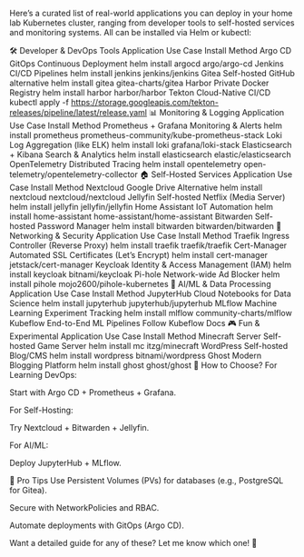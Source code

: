 Here’s a curated list of real-world applications you can deploy in your home lab Kubernetes cluster, ranging from developer tools to self-hosted services and monitoring systems. All can be installed via Helm or kubectl:

🛠️ Developer & DevOps Tools
Application	Use Case	Install Method
Argo CD	GitOps Continuous Deployment	helm install argocd argo/argo-cd
Jenkins	CI/CD Pipelines	helm install jenkins jenkins/jenkins
Gitea	Self-hosted GitHub alternative	helm install gitea gitea-charts/gitea
Harbor	Private Docker Registry	helm install harbor harbor/harbor
Tekton	Cloud-Native CI/CD	kubectl apply -f https://storage.googleapis.com/tekton-releases/pipeline/latest/release.yaml
📊 Monitoring & Logging
Application	Use Case	Install Method
Prometheus + Grafana	Monitoring & Alerts	helm install prometheus prometheus-community/kube-prometheus-stack
Loki	Log Aggregation (like ELK)	helm install loki grafana/loki-stack
Elasticsearch + Kibana	Search & Analytics	helm install elasticsearch elastic/elasticsearch
OpenTelemetry	Distributed Tracing	helm install opentelemetry open-telemetry/opentelemetry-collector
🏠 Self-Hosted Services
Application	Use Case	Install Method
Nextcloud	Google Drive Alternative	helm install nextcloud nextcloud/nextcloud
Jellyfin	Self-hosted Netflix (Media Server)	helm install jellyfin jellyfin/jellyfin
Home Assistant	IoT Automation	helm install home-assistant home-assistant/home-assistant
Bitwarden	Self-hosted Password Manager	helm install bitwarden bitwarden/bitwarden
📡 Networking & Security
Application	Use Case	Install Method
Traefik	Ingress Controller (Reverse Proxy)	helm install traefik traefik/traefik
Cert-Manager	Automated SSL Certificates (Let’s Encrypt)	helm install cert-manager jetstack/cert-manager
Keycloak	Identity & Access Management (IAM)	helm install keycloak bitnami/keycloak
Pi-hole	Network-wide Ad Blocker	helm install pihole mojo2600/pihole-kubernetes
🤖 AI/ML & Data Processing
Application	Use Case	Install Method
JupyterHub	Cloud Notebooks for Data Science	helm install jupyterhub jupyterhub/jupyterhub
MLflow	Machine Learning Experiment Tracking	helm install mlflow community-charts/mlflow
Kubeflow	End-to-End ML Pipelines	Follow Kubeflow Docs
🎮 Fun & Experimental
Application	Use Case	Install Method
Minecraft Server	Self-hosted Game Server	helm install mc itzg/minecraft
WordPress	Self-hosted Blog/CMS	helm install wordpress bitnami/wordpress
Ghost	Modern Blogging Platform	helm install ghost ghost/ghost
🚀 How to Choose?
For Learning DevOps:

Start with Argo CD + Prometheus + Grafana.

For Self-Hosting:

Try Nextcloud + Bitwarden + Jellyfin.

For AI/ML:

Deploy JupyterHub + MLflow.

📌 Pro Tips
Use Persistent Volumes (PVs) for databases (e.g., PostgreSQL for Gitea).

Secure with NetworkPolicies and RBAC.

Automate deployments with GitOps (Argo CD).

Want a detailed guide for any of these? Let me know which one! 🎯


